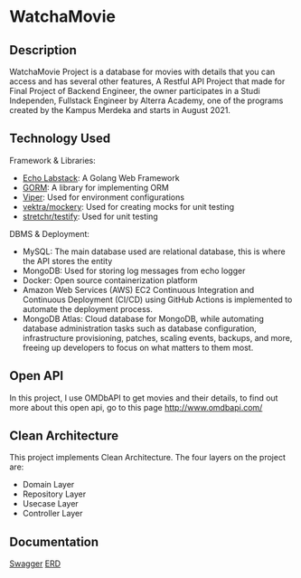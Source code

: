 # WatchaMovie
## Description
WatchaMovie Project is a database for movies with details that you can access and has several other features, A Restful API Project that made for Final Project of Backend Engineer, the owner participates in a Studi Independen, Fullstack Engineer by Alterra Academy, one of the programs created by the Kampus Merdeka and starts in August 2021.
## Technology Used
Framework & Libraries:
* [Echo Labstack](echo.labstack.com): A Golang Web Framework
* [GORM](https://gorm.io/): A library for implementing ORM
* [Viper](https://github.com/spf13/viper): Used for environment configurations
* [vektra/mockery](https://github.com/vektra/mockery): Used for creating mocks for unit testing
* [stretchr/testify](https://github.com/stretchr/testify): Used for unit testing

DBMS & Deployment:
* MySQL: The main database used are relational database, this is where the API stores the entity
* MongoDB: Used for storing log messages from echo logger
* Docker: Open source containerization platform
* Amazon Web Services (AWS) EC2 Continuous Integration and Continuous Deployment (CI/CD) using GitHub Actions is implemented to automate the deployment process.
* MongoDB Atlas: Cloud database for MongoDB, while automating database administration tasks such as database configuration, infrastructure provisioning, patches, scaling events, backups, and more, freeing up developers to focus on what matters to them most.

## Open API
In this project,  I use OMDbAPI to get movies and their details, to find out more about this open api, go to this page http://www.omdbapi.com/

## Clean Architecture
This project implements Clean Architecture. The four layers on the project are:
  * Domain Layer
  * Repository Layer
  * Usecase Layer
  * Controller Layer

## Documentation
[Swagger](https://app.swaggerhub.com/apis/cendiastian/WatchaMovie/1.0.0)
[ERD](https://drive.google.com/file/d/1SOA0obwfwpkLZ4vKznyTmeJzG5S_oRSw/view?usp=sharing)
